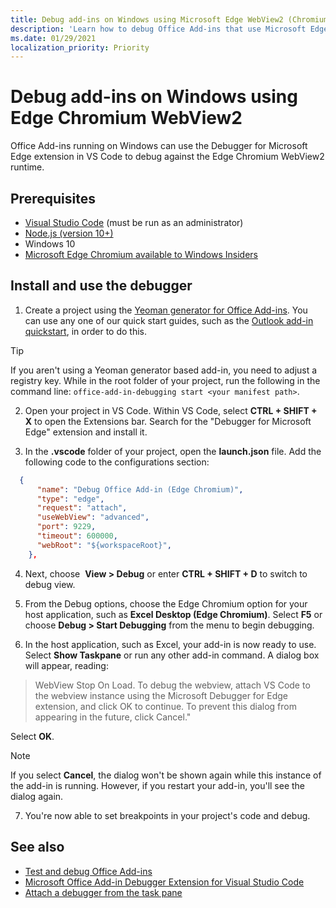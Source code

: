 ```yaml
---
title: Debug add-ins on Windows using Microsoft Edge WebView2 (Chromium-based)
description: 'Learn how to debug Office Add-ins that use Microsoft Edge WebView2 (Chromium-based) by using the Debugger for Microsoft Edge extension in VS Code.'
ms.date: 01/29/2021
localization_priority: Priority
---
```

# Debug add-ins on Windows using Edge Chromium WebView2

Office Add-ins running on Windows can use the Debugger for Microsoft Edge extension in VS Code to debug against the Edge Chromium WebView2 runtime.

## Prerequisites

- [Visual Studio Code](https://code.visualstudio.com/) (must be run as an administrator)
- [Node.js (version 10+)](https://nodejs.org/)
- Windows 10
- [Microsoft Edge Chromium available to Windows Insiders](https://www.microsoftedgeinsider.com/)

## Install and use the debugger

1. Create a project using the [Yeoman generator for Office Add-ins](https://github.com/OfficeDev/generator-office). You can use any one of our quick start guides, such as the [Outlook add-in quickstart](../quickstarts/outlook-quickstart.md), in order to do this.

> [!TIP]
> If you aren't using a Yeoman generator based add-in, you need to adjust a registry key. While in the root folder of your project, run the following in the command line: `office-add-in-debugging start <your manifest path>`.

2. Open your project in VS Code. Within VS Code, select **CTRL + SHIFT + X** to open the Extensions bar. Search for the "Debugger for Microsoft Edge" extension and install it.

3. In the **.vscode** folder of your project, open the **launch.json** file. Add the following code to the configurations section:

```JSON
  {
      "name": "Debug Office Add-in (Edge Chromium)",
      "type": "edge",
      "request": "attach",
      "useWebView": "advanced",
      "port": 9229,
      "timeout": 600000,
      "webRoot": "${workspaceRoot}",
    },
```

4. Next, choose  **View > Debug** or enter **CTRL + SHIFT + D** to switch to debug view.

5. From the Debug options, choose the Edge Chromium option for your host application, such as **Excel Desktop (Edge Chromium)**. Select **F5** or choose **Debug > Start Debugging** from the menu to begin debugging.

6. In the host application, such as Excel, your add-in is now ready to use. Select **Show Taskpane** or run any other add-in command. A dialog box will appear, reading:

> WebView Stop On Load. 
> To debug the webview, attach VS Code to the webview instance using the Microsoft Debugger for Edge extension, and click OK to continue. To prevent this dialog from appearing in the future, click Cancel."

Select **OK**.

> [!NOTE]
> If you select **Cancel**, the dialog won't be shown again while this instance of the add-in is running. However, if you restart your add-in, you'll see the dialog again.

7. You're now able to set breakpoints in your project's code and debug.

## See also

* [Test and debug Office Add-ins](test-debug-office-add-ins.md)
* [Microsoft Office Add-in Debugger Extension for Visual Studio Code](./debug-with-vs-extension)
* [Attach a debugger from the task pane](attach-debugger-from-task-pane.md)